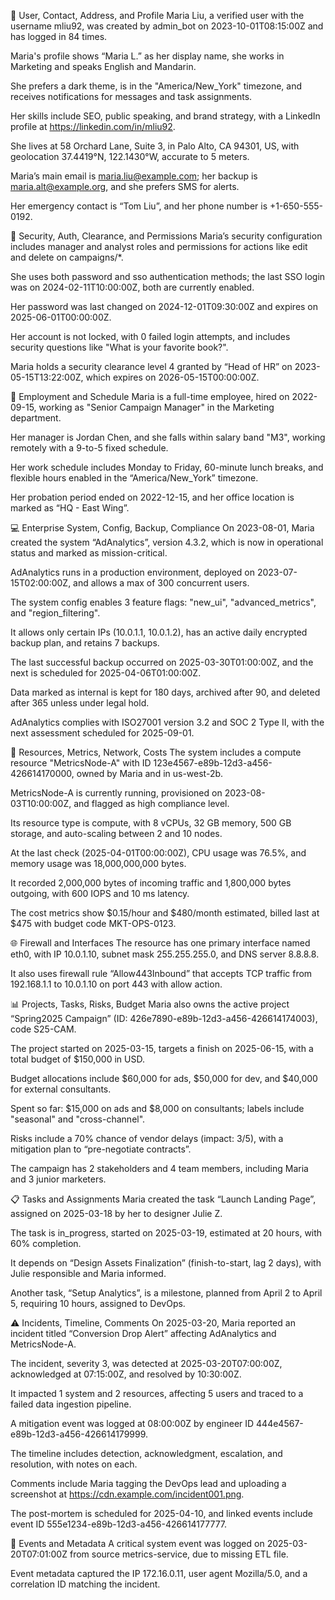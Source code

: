 🧑 User, Contact, Address, and Profile
Maria Liu, a verified user with the username mliu92, was created by admin_bot on 2023-10-01T08:15:00Z and has logged in 84 times.

Maria's profile shows “Maria L.” as her display name, she works in Marketing and speaks English and Mandarin.

She prefers a dark theme, is in the "America/New_York" timezone, and receives notifications for messages and task assignments.

Her skills include SEO, public speaking, and brand strategy, with a LinkedIn profile at https://linkedin.com/in/mliu92.

She lives at 58 Orchard Lane, Suite 3, in Palo Alto, CA 94301, US, with geolocation 37.4419°N, 122.1430°W, accurate to 5 meters.

Maria’s main email is maria.liu@example.com; her backup is maria.alt@example.org, and she prefers SMS for alerts.

Her emergency contact is “Tom Liu”, and her phone number is +1-650-555-0192.

🔐 Security, Auth, Clearance, and Permissions
Maria’s security configuration includes manager and analyst roles and permissions for actions like edit and delete on campaigns/*.

She uses both password and sso authentication methods; the last SSO login was on 2024-02-11T10:00:00Z, both are currently enabled.

Her password was last changed on 2024-12-01T09:30:00Z and expires on 2025-06-01T00:00:00Z.

Her account is not locked, with 0 failed login attempts, and includes security questions like "What is your favorite book?".

Maria holds a security clearance level 4 granted by “Head of HR” on 2023-05-15T13:22:00Z, which expires on 2026-05-15T00:00:00Z.

💼 Employment and Schedule
Maria is a full-time employee, hired on 2022-09-15, working as "Senior Campaign Manager" in the Marketing department.

Her manager is Jordan Chen, and she falls within salary band "M3", working remotely with a 9-to-5 fixed schedule.

Her work schedule includes Monday to Friday, 60-minute lunch breaks, and flexible hours enabled in the “America/New_York” timezone.

Her probation period ended on 2022-12-15, and her office location is marked as “HQ - East Wing”.

💻 Enterprise System, Config, Backup, Compliance
On 2023-08-01, Maria created the system “AdAnalytics”, version 4.3.2, which is now in operational status and marked as mission-critical.

AdAnalytics runs in a production environment, deployed on 2023-07-15T02:00:00Z, and allows a max of 300 concurrent users.

The system config enables 3 feature flags: "new_ui", "advanced_metrics", and "region_filtering".

It allows only certain IPs (10.0.1.1, 10.0.1.2), has an active daily encrypted backup plan, and retains 7 backups.

The last successful backup occurred on 2025-03-30T01:00:00Z, and the next is scheduled for 2025-04-06T01:00:00Z.

Data marked as internal is kept for 180 days, archived after 90, and deleted after 365 unless under legal hold.

AdAnalytics complies with ISO27001 version 3.2 and SOC 2 Type II, with the next assessment scheduled for 2025-09-01.

🧠 Resources, Metrics, Network, Costs
The system includes a compute resource "MetricsNode-A" with ID 123e4567-e89b-12d3-a456-426614170000, owned by Maria and in us-west-2b.

MetricsNode-A is currently running, provisioned on 2023-08-03T10:00:00Z, and flagged as high compliance level.

Its resource type is compute, with 8 vCPUs, 32 GB memory, 500 GB storage, and auto-scaling between 2 and 10 nodes.

At the last check (2025-04-01T00:00:00Z), CPU usage was 76.5%, and memory usage was 18,000,000,000 bytes.

It recorded 2,000,000 bytes of incoming traffic and 1,800,000 bytes outgoing, with 600 IOPS and 10 ms latency.

The cost metrics show $0.15/hour and $480/month estimated, billed last at $475 with budget code MKT-OPS-0123.

🌐 Firewall and Interfaces
The resource has one primary interface named eth0, with IP 10.0.1.10, subnet mask 255.255.255.0, and DNS server 8.8.8.8.

It also uses firewall rule “Allow443Inbound” that accepts TCP traffic from 192.168.1.1 to 10.0.1.10 on port 443 with allow action.

📊 Projects, Tasks, Risks, Budget
Maria also owns the active project “Spring2025 Campaign” (ID: 426e7890-e89b-12d3-a456-426614174003), code S25-CAM.

The project started on 2025-03-15, targets a finish on 2025-06-15, with a total budget of $150,000 in USD.

Budget allocations include $60,000 for ads, $50,000 for dev, and $40,000 for external consultants.

Spent so far: $15,000 on ads and $8,000 on consultants; labels include "seasonal" and "cross-channel".

Risks include a 70% chance of vendor delays (impact: 3/5), with a mitigation plan to “pre-negotiate contracts”.

The campaign has 2 stakeholders and 4 team members, including Maria and 3 junior marketers.

📋 Tasks and Assignments
Maria created the task “Launch Landing Page”, assigned on 2025-03-18 by her to designer Julie Z.

The task is in_progress, started on 2025-03-19, estimated at 20 hours, with 60% completion.

It depends on “Design Assets Finalization” (finish-to-start, lag 2 days), with Julie responsible and Maria informed.

Another task, “Setup Analytics”, is a milestone, planned from April 2 to April 5, requiring 10 hours, assigned to DevOps.

⚠️ Incidents, Timeline, Comments
On 2025-03-20, Maria reported an incident titled “Conversion Drop Alert” affecting AdAnalytics and MetricsNode-A.

The incident, severity 3, was detected at 2025-03-20T07:00:00Z, acknowledged at 07:15:00Z, and resolved by 10:30:00Z.

It impacted 1 system and 2 resources, affecting 5 users and traced to a failed data ingestion pipeline.

A mitigation event was logged at 08:00:00Z by engineer ID 444e4567-e89b-12d3-a456-426614179999.

The timeline includes detection, acknowledgment, escalation, and resolution, with notes on each.

Comments include Maria tagging the DevOps lead and uploading a screenshot at https://cdn.example.com/incident001.png.

The post-mortem is scheduled for 2025-04-10, and linked events include event ID 555e1234-e89b-12d3-a456-426614177777.

📶 Events and Metadata
A critical system event was logged on 2025-03-20T07:01:00Z from source metrics-service, due to missing ETL file.

Event metadata captured the IP 172.16.0.11, user agent Mozilla/5.0, and a correlation ID matching the incident.
